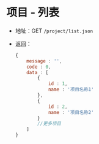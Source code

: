 项目 - 列表
===

- 地址：GET `/project/list.json`
	
- 返回：

	```js
	{
		message : '',
		code : 0,
		data : [
			{
				id : 1,
				name : '项目名称1'
			},
			{
				id : 2,
				name : '项目名称2'
			}
			//更多项目
		]
	}
	```
